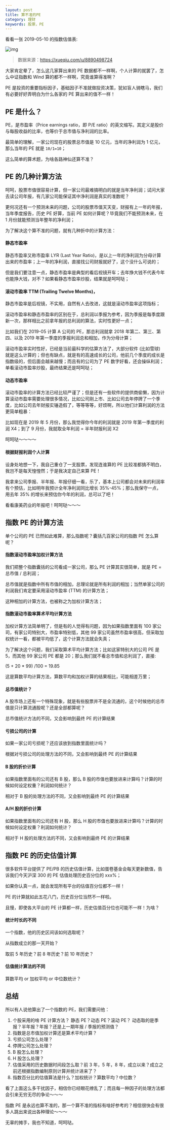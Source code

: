 ```yaml
---
layout: post
title: 算不准的PE
category: 理财
keywords: 股票，PE
---
```


看看一张 2019-05-10 的指数估值表:

![img](https://raw.githubusercontent.com/brain-zhang/memoryboxes.github.io/source/images/20190512/bg1.png)

> 数据来源：https://xueqiu.com/u/8890498724

大家肯定晕了，怎么这几家算出来的 PE 数据都不一样啊，个人计算的就罢了，怎么中证指数和 Wind 算的都不一样啊，究竟谁算得准啊？

PE 是投资的重要指标因子，基础因子不准就做投资决策，犹如盲人骑瞎马，我们有必要好好弄明白为什么各家的 PE 算出来的值不一样！

## PE 是什么？

PE，是市盈率（Price earnings ratio，即 P/E ratio）的英文缩写。其定义是股价与每股收益的比率，也等价于总市值与净利润的比率。

最简单的理解，一家公司现在的股票总市值是 10 亿元，当年的净利润为 1 亿元，那么当年的 PE 就是 `10/1=10`；

这么简单的算术题，为啥各路神仙还算不准？

## PE 的几种计算方法

呵呵，股票市值很容易计算，但一家公司最难搞明白的就是当年净利润；试问大家去读公司年报，有几家公司能保证其中净利润是真实的准数呢？

更何况还有一个预测未来的问题，公司的股票市值天天变，财报有上一年的年报，当年季度报告，历史 PE 好算，当前 PE 如何计算呢？毕竟我们不能预测未来，在 1 月份就能预测当年整年的净利润；

为了解决这个算不准的问题，就有几种折中的计算方法：

#### 静态市盈率

静态市盈率又称市盈率 LYR (Last Year Ratio)，是以上一年的净利润为分母计算出来的市盈率；上一年的净利润，直接找公司财报就好了，这个没什么可说的；

但是我们要注意一点，静态市盈率是典型的看后视镜开车；去年挣大钱不代表今年也能挣大钱，对不？如果看静态市盈率炒股，结果就是呵呵哒；

#### 滚动市盈率 TTM (Trailing Twelve Months)，

静态市盈率是后视镜，不实用，自然有人去改进，这就是滚动市盈率这项指标；

滚动市盈率和静态市盈率的区别在于，总利润以季报为参考，因为季报是每季度跟新一次，那样相比之前拿年报的总利润的算法，实时性更好一点；

比如我们在 2019-05 计算 A 公司的 PE，那总利润就拿 2018 年第二、第三、第四、以及 2019 年第一季度的季报利润总和相加，作为分母计算；

滚动市盈率实时性好，已经是当前最科学的估算方法了，大部分软件 (比如雪球) 就是这么计算的；但也有缺点，就是有的高速成长的公司，他前几个季度的成长是指数级的，但后面会越来越慢；而且有的公司为了 PE 数字好看，还会操纵利润；单看滚动市盈率炒股，最终结果还是呵呵哒；

#### 动态市盈率

滚动市盈率的计算方法已经比较严谨了；但是还有一些软件的提供商偷懒，因为计算滚动市盈率需要处理很多情况，比如公司刚上市、比如公司去年停牌了一个季度，比如公司去年财报实锤造假了，等等等等，好烦啊，所以他们计算利润的方法更简单粗暴：

比如现在是 2019 年 5 月份，那么我觉得你今年的利润就是 2019 年第一季度的利润 X4；到了 9 月份，我就取全年利润 = 半年财报利润 X2

呵呵哒～～～～

#### 根据财报利润个人计算

设身处地想一下，我自己重仓了一支股票，发现连谁算的 PE 比较准都搞不明白，我岂不是每天惶惶然；于是我决定自己来算 PE！

我拿来公司季报、半年报、年报仔细一看，乐了，基本上公司都会对未来的利润率有个预估，比如明年我预计全年净利润同比增长 35%-45%；那么我保守一点，用去年 35% 的增长来预估你今年的利润，总可以了吧！

看看康美药业的年报吧！呵呵哒～～～

## 指数 PE 的计算方法

单个公司的 PE 已然如此难算，那么指数呢？囊括几百家公司的指数 PE 怎么算呢？

#### 指数滚动市盈率加权计算方法

我们把整个指数囊括的公司看成一家公司，那么 PE 计算其实很简单，就是 PE = 总市值 / 总利润；

总市值就是指数中所有市值的相加，总理论就是所有利润的相加；当然单家公司的利润我们肯定要采用滚动市盈率 (TTM) 的计算方法；

这种相加的计算方法，也被称之为加权计算方法；

#### 指数滚动市盈率算术平均计算方法

加权计算方法简单明了，但是有的人觉得有问题，因为如果指数里面有 100 家公司，有家公司特别大，市盈率特别低，其他 99 家公司虽然市盈率很高，但采取加权统计一看，都被平均低了，这个计算方法就会失真；

为了解决这个问题，我们采取算术平均计算方法；比如这家特别大的公司 PE 是 5，而其他 99 家公司 PE 都是 20；那么我们就不看总市值和总利润了，直接:

(5 + 20 * 99) /100 = 19.85

这是算数平均计算方法，算数平均和加权计算的结果相比，可能相差万里；

#### 总市值统计？

A 股市场上还有一个特殊现象，就是有些股票并不是全流通的，这个时候他的总市值是只计算流通股呢？还是全部都算呢？

总市值统计方法的不同，又会影响到最终 PE 的计算结果

#### 亏损公司的计算

如果一家公司亏损呢？还应该放到指数里面统计吗？

根据对亏损公司的处理方法的不同，又会影响到最终 PE 的计算结果

#### B 股的折价计算

如果指数里面有的公司还有 B 股，那么 B 股的市值也要放进来计算吗？计算的时候如何设定权重？利润如何统计？

相对于 B 股的处理方法的不同，又会影响到最终 PE 的计算结果

#### A/H 股的折价计算

如果指数里面有的公司还有 H 股，那么 H 股的市值也要放进来计算吗？计算的时候如何设定权重？利润如何统计？

相对于 H 股的处理方法的不同，又会影响到最终 PE 的计算结果

## 指数 PE 的历史估值计算

很多软件平台提供了 PE/PB 的历史估值计算，比如蛋卷基金会每天更新数值，告诉我们今天沪深 300 的 PE 估值处理历史百分位的 xxx%；

如果你认真一点，就会发现所有平台的估值百分位都不一样！

PE 的计算就如此五花八门，历史百分位当然不一样啦。

且慢，即使各大平台的 PE 计算都一样，历史估值百分位也可能不一样！为啥？

#### 统计时长的不同

一个指数，他的历史区间该如何选取呢？

从指数成立的那一天开始？

取前 5 年历史？前 8 年历史？前 10 年历史？

#### 估值统计算法的不同

算数平均 or 加权平均 or 中位数统计？

## 总结

所以有人说他算出了一个指数的 PE，我们需要问他：

1. 个股采用的啥 PE 计算方法？ 静态 PE？动态 PE？滚动 PE？ 动态取的是季报？半年报？年报？还是上一期年报 / 季报的预测值？
2. 指数是总市值加权计算还是算术平均计算？
3. 亏损公司怎么处理？
4. 停牌公司怎么处理？
5. B 股怎么处理？
6. H 股怎么处理？
7. 估值采用的历史数据时间段怎么取？前 3 年，5 年，8 年，成立以来？成立之前还根据指数编制原则计算并统计进来了？
8. 指数百分比的估值算法是什么？加权统计？算数平均？中位数？

看了上面这么多干扰因子，相信你已经眼花缭乱了；而且每一种因子的处理方法都会引来无穷无尽的争论～～～

指数 PE 是永远也算不准的，那一个算不准的指标有啥好参考的？相信很快会有很多人跳出来说出各种理论～～～

无辜的摊手，我也不知道，呵呵哒。
